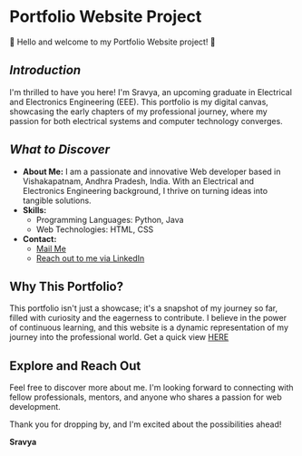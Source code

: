 # **Portfolio Website Project**

🌟 Hello and welcome to my Portfolio Website project! 🌟

## *Introduction*

I'm thrilled to have you here! I'm Sravya, an upcoming graduate in Electrical and Electronics Engineering (EEE). This portfolio is my digital canvas, showcasing the early chapters of my professional journey, where my passion for both electrical systems and computer technology converges.
## *What to Discover*

- **About Me:** I am a passionate and innovative Web developer based in Vishakapatnam, Andhra Pradesh, India. With an Electrical and Electronics Engineering background, I thrive on turning ideas into tangible solutions. 
- **Skills:** 
  - Programming Languages: Python, Java 
  - Web Technologies: HTML, CSS
- **Contact:**
  - [Mail Me](mailto:sravyasathi503@gmail.com)
  - [Reach out to me via LinkedIn](https://www.linkedin.com/in/sravya-sathi/)

## Why This Portfolio?

This portfolio isn't just a showcase; it's a snapshot of my journey so far, filled with curiosity and the eagerness to contribute. I believe in the power of continuous learning, and this website is a dynamic representation of my journey into the professional world.
Get a quick view [HERE]( https://suslifzz.github.io/portfolio_website/)

## Explore and Reach Out

Feel free to discover more about me. I'm looking forward to connecting with fellow professionals, mentors, and anyone who shares a passion for web development.

Thank you for dropping by, and I'm excited about the possibilities ahead!

**Sravya**

